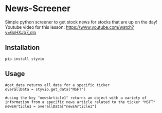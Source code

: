 # News-Screener
 Simple python screener to get stock news for stocks that are up on the day!
 Youtube video for this lesson: https://www.youtube.com/watch?v=6xHXJb7_olo

## Installation
```pip install styvio```

## Usage
```
#get_data returns all data for a specific ticker
overallData = styvio.get_data("MSFT")

#using the key "newsArticle1" returns an object with a variety of information from a specific news article related to the ticker "MSFT"
newsArticle1 = overallData["newsArticle1"]
```
